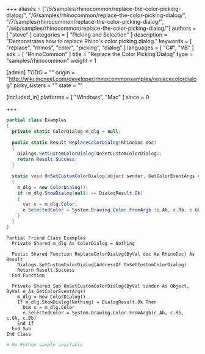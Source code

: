 +++
aliases = ["/5/samples/rhinocommon/replace-the-color-picking-dialog/", "/6/samples/rhinocommon/replace-the-color-picking-dialog/", "/7/samples/rhinocommon/replace-the-color-picking-dialog/", "/wip/samples/rhinocommon/replace-the-color-picking-dialog/"]
authors = [ "steve" ]
categories = [ "Picking and Selection" ]
description = "Demonstrates how to replace Rhino's color picking dialog."
keywords = [ "replace", "rhinos", "color", "picking", "dialog" ]
languages = [ "C#", "VB" ]
sdk = [ "RhinoCommon" ]
title = "Replace the Color Picking Dialog"
type = "samples/rhinocommon"
weight = 1

[admin]
TODO = ""
origin = "http://wiki.mcneel.com/developer/rhinocommonsamples/replacecolordialog"
picky_sisters = ""
state = ""

[included_in]
platforms = [ "Windows", "Mac" ]
since = 0

+++

<div class="codetab-content" id="cs">

```cs
partial class Examples
{
  private static ColorDialog m_dlg = null;

  public static Result ReplaceColorDialog(RhinoDoc doc)
  {
    Dialogs.SetCustomColorDialog(OnSetCustomColorDialog);
    return Result.Success;
  }

  static void OnSetCustomColorDialog(object sender, GetColorEventArgs e)
  {
    m_dlg = new ColorDialog();
    if (m_dlg.ShowDialog(null) == DialogResult.Ok)
    {
      var c = m_dlg.Color;
      e.SelectedColor = System.Drawing.Color.FromArgb (c.Ab, c.Rb, c.Gb, c.Bb);
    }
  }
}
```

</div>


<div class="codetab-content" id="vb">

```vbnet
Partial Friend Class Examples
  Private Shared m_dlg As ColorDialog = Nothing

  Public Shared Function ReplaceColorDialog(ByVal doc As RhinoDoc) As Result
	Dialogs.SetCustomColorDialog(AddressOf OnSetCustomColorDialog)
	Return Result.Success
  End Function

  Private Shared Sub OnSetCustomColorDialog(ByVal sender As Object, ByVal e As GetColorEventArgs)
	m_dlg = New ColorDialog()
	If m_dlg.ShowDialog(Nothing) = DialogResult.Ok Then
	  Dim c = m_dlg.Color
	  e.SelectedColor = System.Drawing.Color.FromArgb(c.Ab, c.Rb, c.Gb, c.Bb)
	End If
  End Sub
End Class
```

</div>


<div class="codetab-content" id="py">

```python
# No Python sample available
```

</div>

